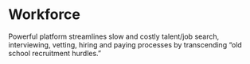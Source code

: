 # Workforce
Powerful platform streamlines slow and costly talent/job search, interviewing, vetting, hiring and paying processes by transcending “old school recruitment hurdles.” 
